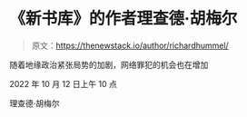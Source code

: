 # 《新书库》的作者理查德·胡梅尔

> 原文：<https://thenewstack.io/author/richardhummel/>

随着地缘政治紧张局势的加剧，网络罪犯的机会也在增加

2022 年 10 月 12 日上午 10 点

理查德·胡梅尔